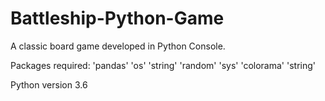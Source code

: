 # Battleship-Python-Game

A classic board game developed in Python Console.

Packages required:
  'pandas'
  'os'
  'string'
  'random'
  'sys'
  'colorama'
  'string'

Python version 3.6
